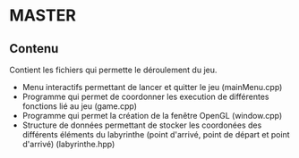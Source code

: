 # MASTER

## Contenu

Contient les fichiers qui permette le déroulement du jeu.
- Menu interactifs permettant de lancer et quitter le jeu (mainMenu.cpp)
- Programme qui permet de coordonner les execution de différentes fonctions lié au jeu (game.cpp)
- Programme qui permet la création de la fenêtre OpenGL (window.cpp)
- Structure de données permettant de stocker les coordonées des différents éléments du labyrinthe (point d'arrivé, point de départ et point d'arrivé) (labyrinthe.hpp) 